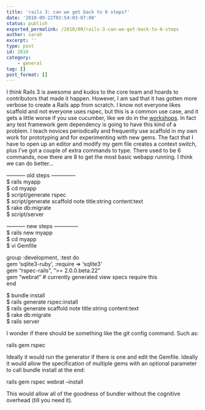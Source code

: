 ```yaml
---
title: 'rails 3: can we get back to 6 steps?'
date: '2010-09-22T02:54:03-07:00'
status: publish
exported_permalink: /2010/09/rails-3-can-we-get-back-to-6-steps
author: sarah
excerpt: ''
type: post
id: 2810
category:
    - general
tag: []
post_format: []
---
```

I think Rails 3 is awesome and kudos to the core team and hoards to contributors that made it happen. However, I am sad that it has gotten more verbose to create a Rails app from scratch. I know not everyone likes scaffold and not everyone uses rspec, but this is a common use case, and it gets a little worse if you use cucumber, like we do in the [workshops](http://sfrubyworkshops.com/). In fact any test framework gem dependency is going to have this kind of a problem. I teach novices periodically and frequently use scaffold in my own work for prototyping and for experimenting with new gems. The fact that I have to open up an editor and modify my gem file creates a context switch, plus I’ve got a couple of extra commands to type. There used to be 6 commands, now there are 8 to get the most basic webapp running. I think we can do better…

———– old steps ————–  
$ rails myapp  
$ cd myapp  
$ script/generate rspec  
$ script/generate scaffold note title:string content:text  
$ rake db:migrate  
$ script/server

———– new steps ————–  
$ rails new myapp  
$ cd myapp  
$ vi Gemfile

group :development, :test do  
gem ‘sqlite3-ruby’, :require =&gt; ‘sqlite3’  
gem “rspec-rails”, “&gt;= 2.0.0.beta.22”  
gem “webrat” # currently generated view specs require this  
end

$ bundle install  
$ rails generate rspec:install  
$ rails generate scaffold note title:string content:text  
$ rake db:migrate  
$ rails server

I wonder if there should be something like the git config command. Such as:

rails gem rspec

Ideally it would run the generator if there is one and edit the Gemfile. Ideally it would allow the specification of multiple gems with an optional parameter to call bundle install at the end:

rails gem rspec webrat –install

This would allow all of the goodness of bundler without the cognitive overhead (till you need it).